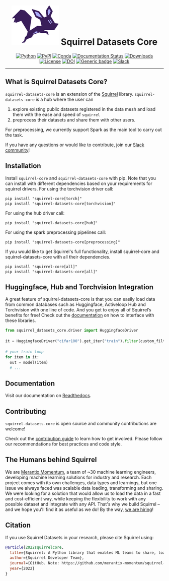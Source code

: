 <div align="center">
  
# <img src="docs/_static/logo.png" width="150px"> Squirrel Datasets Core
  
[![Python](https://img.shields.io/pypi/pyversions/squirrel-datasets-core.svg?style=plastic)](https://badge.fury.io/py/squirrel-datasets-core)
[![PyPI](https://badge.fury.io/py/squirrel-datasets-core.svg)](https://badge.fury.io/py/squirrel-datasets-core)
[![Conda](https://img.shields.io/conda/vn/conda-forge/squirrel-datasets-core)](https://anaconda.org/conda-forge/squirrel-datasets-core)
[![Documentation Status](https://readthedocs.org/projects/squirrel-datasets-core/badge/?version=latest)](https://squirrel-datasets-core.readthedocs.io)
[![Downloads](https://static.pepy.tech/personalized-badge/squirrel-datasets-core?period=total&units=international_system&left_color=grey&right_color=blue&left_text=Downloads)](https://pepy.tech/project/squirrel-datasets-core)
[![License](https://img.shields.io/badge/License-Apache%202.0-blue.svg)](https://raw.githubusercontent.com/merantix-momentum/squirrel-datasets-core/main/LICENSE)
[![DOI](https://zenodo.org/badge/DOI/10.5281/zenodo.6420214.svg)](https://doi.org/10.5281/zenodo.6420214)
[![Generic badge](https://img.shields.io/badge/Website-Merantix%20Momentum-blue)](https://merantix-momentum.com)
[![Slack](https://img.shields.io/badge/slack-chat-green.svg?logo=slack)](https://join.slack.com/t/squirrel-core/shared_invite/zt-14k6sk6sw-zQPHfqAI8Xq5WYd~UqgNFw)

</div>

---
## What is Squirrel Datasets Core?

`squirrel-datasets-core` is an extension of the [Squirrel](https://github.com/merantix-momentum/squirrel-core) library. `squirrel-datasets-core` is a hub where the user can 
1) explore existing public datasets registered in the data mesh and load them with the ease and speed of `squirrel`
2) preprocess their datasets and share them with other users. 

For preprocessing, we currently support Spark as the main tool to carry out the task.

If you have any questions or would like to contribute, join our [Slack community](https://join.slack.com/t/squirrel-core/shared_invite/zt-14k6sk6sw-zQPHfqAI8Xq5WYd~UqgNFw)!

## Installation
Install `squirrel-core` and `squirrel-datasets-core` with pip. Note that you can install with different dependencies based on your requirements for squirrel drivers.
For using the torchvision driver call:
```shell
pip install "squirrel-core[torch]"
pip install "squirrel-datasets-core[torchvision]"
```
For using the hub driver call:
```shell
pip install "squirrel-datasets-core[hub]"
```
For using the spark preprocessing pipelines call:
```shell
pip install "squirrel-datasets-core[preprocessing]"
```
If you would like to get Squirrel's full functionality, install squirrel-core and squirrel-datasets-core with all their dependencies.
```shell
pip install "squirrel-core[all]"
pip install "squirrel-datasets-core[all]"
```

## Huggingface, Hub and Torchvision Integration

A great feature of squirrel-datasets-core is that you can easily load data from common databases such as Huggingface, Activeloop Hub and Torchvision with one line of code. And you get to enjoy all of Squirrel’s benefits for free! Check out the [documentation](https://squirrel-datasets-core.readthedocs.io/en/latest/driver_integration.html) on how to interface with these libraries.
```python
from squirrel_datasets_core.driver import HuggingfaceDriver

it = HuggingfaceDriver("cifar100").get_iter("train").filter(custom_filter).map(custom_augmentation)

# your train loop
for item in it:
  out = model(item)
  # ...
```

## Documentation

Visit our documentation on [Readthedocs](https://squirrel-datasets-core.readthedocs.io).

## Contributing
`squirrel-datasets-core` is open source and community contributions are welcome!

Check out the [contribution guide](https://squirrel-datasets-core.readthedocs.io/en/latest/contribute.html) to learn how to get involved. 
Please follow our recommendations for best practices and code style. 

## The Humans behind Squirrel
We are [Merantix Momentum](https://merantix-momentum.com/), a team of ~30 machine learning engineers, developing machine learning solutions for industry and research. Each project comes with its own challenges, data types and learnings, but one issue we always faced was scalable data loading, transforming and sharing. We were looking for a solution that would allow us to load the data in a fast and cost-efficient way, while keeping the flexibility to work with any possible dataset and integrate with any API. That's why we build Squirrel – and we hope you'll find it as useful as we do! By the way, [we are hiring](https://merantix-momentum.com/about#jobs)!


## Citation

If you use Squirrel Datasets in your research, please cite Squirrel using:
```bibtex
@article{2022squirrelcore,
  title={Squirrel: A Python library that enables ML teams to share, load, and transform data in a collaborative, flexible, and efficient way.},
  author={Squirrel Developer Team},
  journal={GitHub. Note: https://github.com/merantix-momentum/squirrel-core},
  year={2022}
}
```
